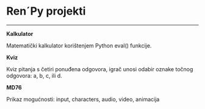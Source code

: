 # Ren´Py projekti
<hr>

**Kalkulator**

Matematički kalkulator korištenjem Python eval() funkcije.

**Kviz**

Kviz pitanja s četiri ponuđena odgovora, igrač unosi odabir oznake točnog odgovora: a, b, c, ili d.

**MD76**

Prikaz mogućnosti: input, characters, audio, video, animacija
